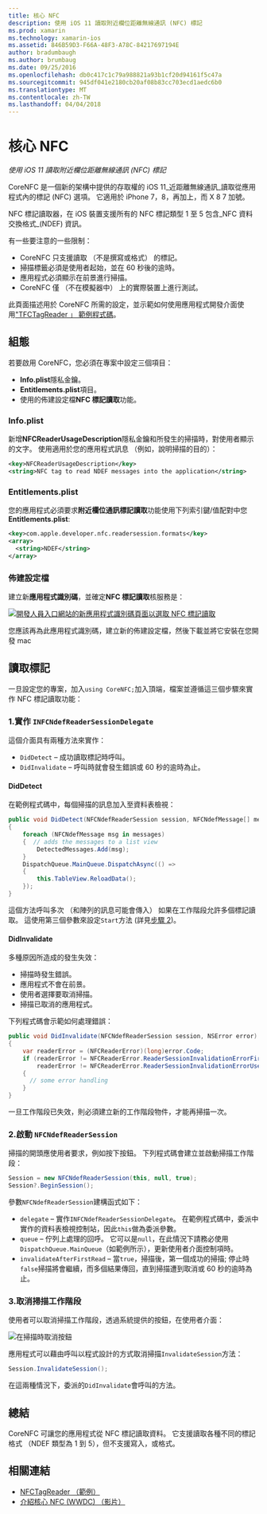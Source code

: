 ```yaml
---
title: 核心 NFC
description: 使用 iOS 11 讀取附近欄位距離無線通訊 (NFC) 標記
ms.prod: xamarin
ms.technology: xamarin-ios
ms.assetid: 846B59D3-F66A-48F3-A78C-84217697194E
author: bradumbaugh
ms.author: brumbaug
ms.date: 09/25/2016
ms.openlocfilehash: db0c417c1c79a988821a93b1cf20d94161f5c47a
ms.sourcegitcommit: 945df041e2180cb20af08b83cc703ecd1aedc6b0
ms.translationtype: MT
ms.contentlocale: zh-TW
ms.lasthandoff: 04/04/2018
---
```

# <a name="core-nfc"></a>核心 NFC

_使用 iOS 11 讀取附近欄位距離無線通訊 (NFC) 標記_

CoreNFC 是一個新的架構中提供的存取權的 iOS 11_近距離無線通訊_讀取從應用程式內的標記 (NFC) 選項。 它適用於 iPhone 7，8，再加上，而 X 8 7 加號。

NFC 標記讀取器，在 iOS 裝置支援所有的 NFC 標記類型 1 至 5 包含_NFC 資料交換格式_(NDEF) 資訊。

有一些要注意的一些限制：

- CoreNFC 只支援讀取 （不是撰寫或格式） 的標記。
- 掃描標籤必須是使用者起始，並在 60 秒後的逾時。
- 應用程式必須顯示在前景進行掃描。
- CoreNFC 僅 （不在模擬器中） 上的實際裝置上進行測試。

此頁面描述用於 CoreNFC 所需的設定，並示範如何使用應用程式開發介面使用["TFCTagReader 」 範例程式碼](https://developer.xamarin.com/samples/monotouch/ios11/NFCTagReader/)。

## <a name="configuration"></a>組態

若要啟用 CoreNFC，您必須在專案中設定三個項目：

- **Info.plist**隱私金鑰。
- **Entitlements.plist**項目。
- 使用的佈建設定檔**NFC 標記讀取**功能。

### <a name="infoplist"></a>Info.plist

新增**NFCReaderUsageDescription**隱私金鑰和所發生的掃描時，對使用者顯示的文字。 使用適用於您的應用程式訊息 （例如，說明掃描的目的）：

```xml
<key>NFCReaderUsageDescription</key>
<string>NFC tag to read NDEF messages into the application</string>
```

### <a name="entitlementsplist"></a>Entitlements.plist

您的應用程式必須要求**附近欄位通訊標記讀取**功能使用下列索引鍵/值配對中您**Entitlements.plist**:

```xml
<key>com.apple.developer.nfc.readersession.formats</key>
<array>
  <string>NDEF</string>
</array>
```

### <a name="provisioning-profile"></a>佈建設定檔

建立新**應用程式識別碼**，並確定**NFC 標記讀取**核服務是：

[![開發人員入口網站的新應用程式識別碼頁面以選取 NFC 標記讀取](corenfc-images/app-services-nfc-sml.png)](corenfc-images/app-services-nfc.png#lightbox)

您應該再為此應用程式識別碼，建立新的佈建設定檔，然後下載並將它安裝在您開發 mac

## <a name="reading-a-tag"></a>讀取標記

一旦設定您的專案，加入`using CoreNFC;`加入頂端，檔案並遵循這三個步驟來實作 NFC 標記讀取功能：

### <a name="1-implement-infcndefreadersessiondelegate"></a>1.實作 `INFCNdefReaderSessionDelegate`

這個介面具有兩種方法來實作：

- `DidDetect` – 成功讀取標記時呼叫。
- `DidInvalidate` – 呼叫時就會發生錯誤或 60 秒的逾時為止。

#### <a name="diddetect"></a>DidDetect

在範例程式碼中，每個掃描的訊息加入至資料表檢視：

```csharp
public void DidDetect(NFCNdefReaderSession session, NFCNdefMessage[] messages)
{
    foreach (NFCNdefMessage msg in messages)
    {  // adds the messages to a list view
        DetectedMessages.Add(msg);
    }
    DispatchQueue.MainQueue.DispatchAsync(() =>
    {
        this.TableView.ReloadData();
    });
}
```

這個方法呼叫多次 （和陣列的訊息可能會傳入） 如果在工作階段允許多個標記讀取。 這使用第三個參數來設定`Start`方法 (詳見[步驟 2](#step2))。

#### <a name="didinvalidate"></a>DidInvalidate

多種原因所造成的發生失效：

- 掃描時發生錯誤。
- 應用程式不會在前景。
- 使用者選擇要取消掃描。
- 掃描已取消的應用程式。

下列程式碼會示範如何處理錯誤：

```csharp
public void DidInvalidate(NFCNdefReaderSession session, NSError error)
{
    var readerError = (NFCReaderError)(long)error.Code;
    if (readerError != NFCReaderError.ReaderSessionInvalidationErrorFirstNDEFTagRead &&
        readerError != NFCReaderError.ReaderSessionInvalidationErrorUserCanceled)
    {
      // some error handling
    }
}
```

一旦工作階段已失效，則必須建立新的工作階段物件，才能再掃描一次。

<a name="step2" />

### <a name="2-start-an-nfcndefreadersession"></a>2.啟動 `NFCNdefReaderSession`

掃描的開頭應使用者要求，例如按下按鈕。
下列程式碼會建立並啟動掃描工作階段：

```csharp
Session = new NFCNdefReaderSession(this, null, true);
Session?.BeginSession();
```

參數`NFCNdefReaderSession`建構函式如下：

- `delegate` – 實作`INFCNdefReaderSessionDelegate`。 在範例程式碼中，委派中實作的資料表檢視控制站，因此`this`做為委派參數。
- `queue` – 佇列上處理的回呼。 它可以是`null`，在此情況下請務必使用`DispatchQueue.MainQueue`（如範例所示），更新使用者介面控制項時。
- `invalidateAfterFirstRead` – 當`true`，掃描後，第一個成功的掃描; 停止時`false`掃描將會繼續，而多個結果傳回，直到掃描遭到取消或 60 秒的逾時為止。


### <a name="3-cancel-the-scanning-session"></a>3.取消掃描工作階段

使用者可以取消掃描工作階段，透過系統提供的按鈕，在使用者介面：

![在掃描時取消按鈕](corenfc-images/scan-cancel-sml.png)

應用程式可以藉由呼叫以程式設計的方式取消掃描`InvalidateSession`方法：

```csharp
Session.InvalidateSession();
```

在這兩種情況下，委派的`DidInvalidate`會呼叫的方法。

## <a name="summary"></a>總結

CoreNFC 可讓您的應用程式從 NFC 標記讀取資料。 它支援讀取各種不同的標記格式 （NDEF 類型為 1 到 5），但不支援寫入，或格式。


## <a name="related-links"></a>相關連結

- [NFCTagReader （範例）](https://developer.xamarin.com/samples/monotouch/ios11/NFCTagReader/)
- [介紹核心 NFC (WWDC) （影片）](https://developer.apple.com/videos/play/wwdc2017/718/)
